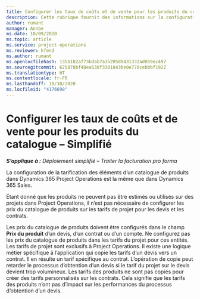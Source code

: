 ```yaml
---
title: Configurer les taux de coûts et de vente pour les produits du catalogue – Simplifié
description: Cette rubrique fournit des informations sur la configuration des taux de coûts et de vente pour les articles d’un catalogue de produits.
author: rumant
manager: Annbe
ms.date: 10/09/2020
ms.topic: article
ms.service: project-operations
ms.reviewer: kfend
ms.author: rumant
ms.openlocfilehash: 135b182af73bdab7a3520589431332ad059ec497
ms.sourcegitcommit: 625878bf48ea530f3381843be0e778cebbbf1922
ms.translationtype: HT
ms.contentlocale: fr-FR
ms.lasthandoff: 10/30/2020
ms.locfileid: "4176698"
---
```

# <a name="set-up-cost-and-sales-rates-for-catalog-products---lite"></a>Configurer les taux de coûts et de vente pour les produits du catalogue – Simplifié

_**S’applique à :** Déploiement simplifié – Traiter la facturation pro forma_


La configuration de la tarification des éléments d’un catalogue de produits dans Dynamics 365 Project Operations est la même que dans Dynamics 365 Sales.

Étant donné que les produits ne peuvent pas être estimés ou utilisés sur des projets dans Project Operations, il n’est pas nécessaire de configurer les prix du catalogue de produits sur les tarifs de projet pour les devis et les contrats.

Les prix du catalogue de produits doivent être configurés dans le champ **Prix du produit** d’un devis, d’un contrat ou d’un compte. Ne configurez pas les prix du catalogue de produits dans les tarifs du projet pour ces entités. Les tarifs de projet sont exclusifs à Project Operations. Il existe une logique métier spécifique à l’application qui copie les tarifs d’un devis vers un contrat. Il en résulte un tarif spécifique au contrat. L’opération de copie peut retarder le processus d’obtention d’un devis si le tarif du projet sur le devis devient trop volumineux. Les tarifs des produits ne sont pas copiés pour créer des tarifs personnalisés sur les contrats. Cela signifie que les tarifs des produits n’ont pas d’impact sur les performances du processus d’obtention d’un devis.
